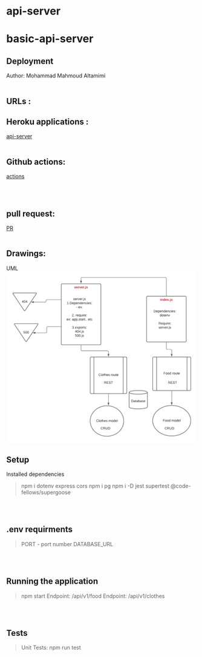 # api-server

# basic-api-server

## Deployment
Author: Mohammad Mahmoud Altamimi
<br/>
<br/>

## URLs :

## Heroku applications :

[api-server]()
<br/>
<br/>

## Github actions:
[actions]()

<br/>
<br/>

## pull request:
[PR]()
<br/>
<br/>

## Drawings:
UML
![image](./idk.png)




## Setup
Installed dependencies
> npm i dotenv express cors
>npm i pg
>npm i -D jest supertest @code-fellows/supergoose

<br/>
<br/>

## .env requirments
> PORT - port number
> DATABASE_URL

<br/>
<br/>

## Running the application
> npm start
> Endpoint: /api/v1/food 
> Endpoint: /api/v1/clothes

<br/>
<br/>

## Tests
> Unit Tests: npm run test

